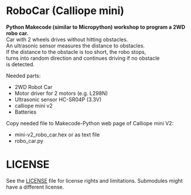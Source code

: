 # RoboCar (Calliope mini)

**Python Makecode (similar to Micropython) workshop to program a 2WD robo car.**  
Car with 2 wheels drives without hitting obstacles.  
An ultrasonic sensor measures the distance to obstacles.  
If the distance to the obstacle is too short, the robo stops,  
turns into random direction and continues driving if no obstacle  
is detected.

Needed parts:
- 2WD Robot Car
- Motor driver for 2 motors (e.g. L298N)
- Ultrasonic sensor HC-SR04P (3.3V)
- calliope mini v2
- Batteries

Copy needed file to Makecode-Python web page of Calliope mini V2:
- mini-v2_robo_car.hex
or as text file
- robo_car.py

# LICENSE
See the [LICENSE](../../../LICENSE) file for license rights and limitations.
Submodules might have a different license.
